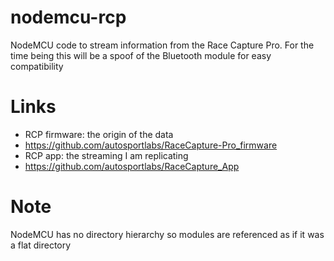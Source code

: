 # nodemcu-rcp
NodeMCU code to stream information from the Race Capture Pro.  For the time being this will be a spoof of the Bluetooth module for easy compatibility

# Links
- RCP firmware: the origin of the data
 - https://github.com/autosportlabs/RaceCapture-Pro_firmware
- RCP app: the streaming I am replicating
 - https://github.com/autosportlabs/RaceCapture_App

# Note
NodeMCU has no directory hierarchy so modules are referenced as if it was a flat directory
